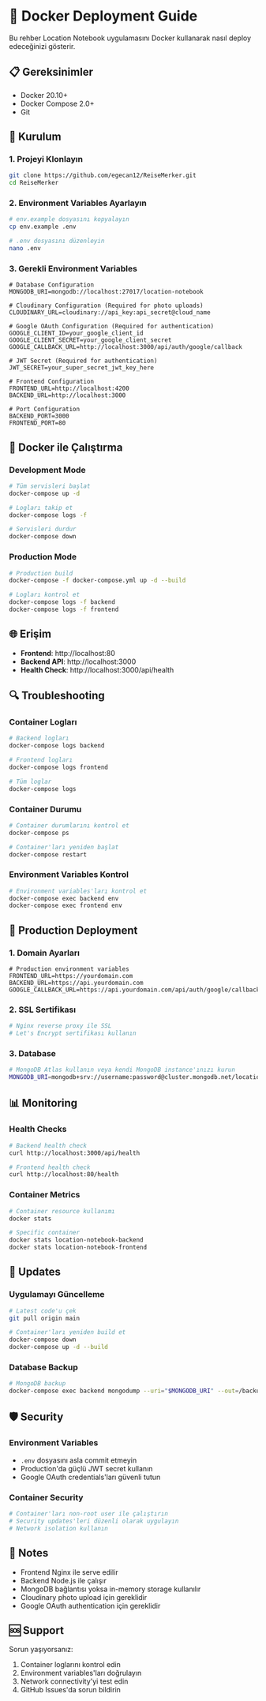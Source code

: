 # 🚀 Docker Deployment Guide

Bu rehber Location Notebook uygulamasını Docker kullanarak nasıl deploy edeceğinizi gösterir.

## 📋 Gereksinimler

- Docker 20.10+
- Docker Compose 2.0+
- Git

## 🔧 Kurulum

### 1. Projeyi Klonlayın

```bash
git clone https://github.com/egecan12/ReiseMerker.git
cd ReiseMerker
```

### 2. Environment Variables Ayarlayın

```bash
# env.example dosyasını kopyalayın
cp env.example .env

# .env dosyasını düzenleyin
nano .env
```

### 3. Gerekli Environment Variables

```env
# Database Configuration
MONGODB_URI=mongodb://localhost:27017/location-notebook

# Cloudinary Configuration (Required for photo uploads)
CLOUDINARY_URL=cloudinary://api_key:api_secret@cloud_name

# Google OAuth Configuration (Required for authentication)
GOOGLE_CLIENT_ID=your_google_client_id
GOOGLE_CLIENT_SECRET=your_google_client_secret
GOOGLE_CALLBACK_URL=http://localhost:3000/api/auth/google/callback

# JWT Secret (Required for authentication)
JWT_SECRET=your_super_secret_jwt_key_here

# Frontend Configuration
FRONTEND_URL=http://localhost:4200
BACKEND_URL=http://localhost:3000

# Port Configuration
BACKEND_PORT=3000
FRONTEND_PORT=80
```

## 🐳 Docker ile Çalıştırma

### Development Mode

```bash
# Tüm servisleri başlat
docker-compose up -d

# Logları takip et
docker-compose logs -f

# Servisleri durdur
docker-compose down
```

### Production Mode

```bash
# Production build
docker-compose -f docker-compose.yml up -d --build

# Logları kontrol et
docker-compose logs -f backend
docker-compose logs -f frontend
```

## 🌐 Erişim

- **Frontend**: http://localhost:80
- **Backend API**: http://localhost:3000
- **Health Check**: http://localhost:3000/api/health

## 🔍 Troubleshooting

### Container Logları

```bash
# Backend logları
docker-compose logs backend

# Frontend logları
docker-compose logs frontend

# Tüm loglar
docker-compose logs
```

### Container Durumu

```bash
# Container durumlarını kontrol et
docker-compose ps

# Container'ları yeniden başlat
docker-compose restart
```

### Environment Variables Kontrol

```bash
# Environment variables'ları kontrol et
docker-compose exec backend env
docker-compose exec frontend env
```

## 🚀 Production Deployment

### 1. Domain Ayarları

```env
# Production environment variables
FRONTEND_URL=https://yourdomain.com
BACKEND_URL=https://api.yourdomain.com
GOOGLE_CALLBACK_URL=https://api.yourdomain.com/api/auth/google/callback
```

### 2. SSL Sertifikası

```bash
# Nginx reverse proxy ile SSL
# Let's Encrypt sertifikası kullanın
```

### 3. Database

```bash
# MongoDB Atlas kullanın veya kendi MongoDB instance'ınızı kurun
MONGODB_URI=mongodb+srv://username:password@cluster.mongodb.net/location-notebook
```

## 📊 Monitoring

### Health Checks

```bash
# Backend health check
curl http://localhost:3000/api/health

# Frontend health check
curl http://localhost:80/health
```

### Container Metrics

```bash
# Container resource kullanımı
docker stats

# Specific container
docker stats location-notebook-backend
docker stats location-notebook-frontend
```

## 🔄 Updates

### Uygulamayı Güncelleme

```bash
# Latest code'u çek
git pull origin main

# Container'ları yeniden build et
docker-compose down
docker-compose up -d --build
```

### Database Backup

```bash
# MongoDB backup
docker-compose exec backend mongodump --uri="$MONGODB_URI" --out=/backup
```

## 🛡️ Security

### Environment Variables

- `.env` dosyasını asla commit etmeyin
- Production'da güçlü JWT secret kullanın
- Google OAuth credentials'ları güvenli tutun

### Container Security

```bash
# Container'ları non-root user ile çalıştırın
# Security updates'leri düzenli olarak uygulayın
# Network isolation kullanın
```

## 📝 Notes

- Frontend Nginx ile serve edilir
- Backend Node.js ile çalışır
- MongoDB bağlantısı yoksa in-memory storage kullanılır
- Cloudinary photo upload için gereklidir
- Google OAuth authentication için gereklidir

## 🆘 Support

Sorun yaşıyorsanız:

1. Container loglarını kontrol edin
2. Environment variables'ları doğrulayın
3. Network connectivity'yi test edin
4. GitHub Issues'da sorun bildirin
